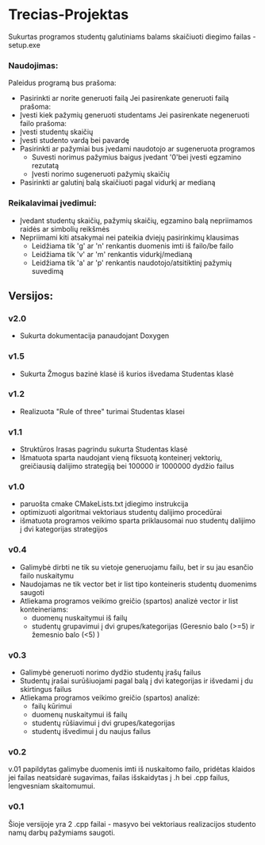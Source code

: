 # Trecias-Projektas
Sukurtas programos studentų galutiniams balams skaičiuoti diegimo failas - setup.exe


### Naudojimas:
Paleidus programą bus prašoma:
- Pasirinkti ar norite generuoti failą
Jei pasirenkate generuoti failą prašoma:
- Įvesti kiek pažymių generuoti studentams
Jei pasirenkate negeneruoti failo prašoma:
- Įvesti studentų skaičių 
- Įvesti studento vardą bei pavardę
- Pasirinkti ar pažymiai bus įvedami naudotojo ar sugeneruota programos
    - Suvesti norimus pažymius baigus įvedant '0'bei įvesti egzamino rezutatą
    - Įvesti norimo sugeneruoti pažymių skaičių
- Pasirinkti ar galutinį balą skaičiuoti pagal vidurkį ar medianą

### Reikalavimai įvedimui:
- Įvedant studentų skaičių, pažymių skaičių, egzamino balą nepriimamos raidės ar simbolių reikšmės
- Nepriimami kiti atsakymai nei pateikia dviejų pasirinkimų klausimas 
    - Leidžiama tik 'g' ar 'n' renkantis duomenis imti iš failo/be failo
    - Leidžiama tik 'v' ar 'm' renkantis vidurkį/medianą
    - Leidžiama tik 'a' ar 'p' renkantis naudotojo/atsitiktinį pažymių suvedimą


## Versijos:
### v2.0
- Sukurta dokumentacija panaudojant Doxygen
### v1.5
- Sukurta Žmogus bazinė klasė iš kurios išvedama Studentas klasė
### v1.2
- Realizuota "Rule of three" turimai Studentas klasei
### v1.1
- Struktūros Irasas pagrindu sukurta Studentas klasė
- Išmatuota sparta naudojant vieną fiksuotą konteinerį vektorių, greičiausią dalijimo strategiją bei 100000 ir 1000000 dydžio failus
### v1.0
- paruošta cmake CMakeLists.txt įdiegimo instrukcija
- optimizuoti algoritmai vektoriaus studentų dalijimo procedūrai
- išmatuota programos veikimo sparta priklausomai nuo studentų dalijimo į dvi kategorijas strategijos
### v0.4
- Galimybė dirbti ne tik su vietoje generuojamu failu, bet ir su jau esančio failo nuskaitymu
- Naudojamas ne tik vector bet ir list tipo konteineris studentų duomenims saugoti
- Atliekama programos veikimo greičio (spartos) analizė vector ir list konteineriams:
    - duomenų nuskaitymui iš failų
    - studentų grupavimui į dvi grupes/kategorijas (Geresnio balo (>=5) ir žemesnio balo (<5) )
### v0.3
- Galimybė generuoti norimo dydžio studentų įrašų failus
- Studentų įrašai surūšiuojami pagal balą į dvi kategorijas ir išvedami į du skirtingus failus
- Atliekama programos veikimo greičio (spartos) analizė:
    - failų kūrimui
    - duomenų nuskaitymui iš failų
    - studentų rūšiavimui į dvi grupes/kategorijas
    - studentų išvedimui į du naujus failus
### v0.2
v.01 papildytas galimybe duomenis imti iš nuskaitomo failo, pridėtas klaidos jei failas neatsidarė sugavimas, failas išskaidytas į .h bei .cpp failus, lengvesniam skaitomumui.
### v0.1
Šioje versijoje yra 2 .cpp failai - masyvo bei vektoriaus realizacijos studento namų darbų pažymiams saugoti.
